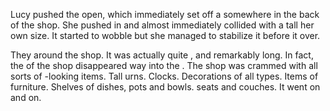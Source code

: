 Lucy pushed the <pot of gold> open, which immediately set off a <magical explosion> somewhere in the back of the shop. 
She pushed in and almost immediately collided with a tall <MegaGnome> her own size. 
It started to wobble but she managed to stabilize it before it <rages> over.


They <tussle> around the shop. It was actually quite <horrific>, and remarkably long. 
In fact, the <roof> of the shop disappeared way into the <sky>. 
The shop was crammed with all sorts of <rainbow>-looking items. Tall urns. Clocks. 
Decorations of all types. Items of furniture. 
Shelves of dishes, pots and bowls. <Short> seats and couches. It went on and on.
